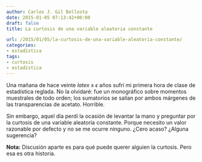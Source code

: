 ```yaml
---
author: Carlos J. Gil Bellosta
date: 2015-01-05 07:13:42+00:00
draft: false
title: La curtosis de una variable aleatoria constante

url: /2015/01/05/la-curtosis-de-una-variable-aleatoria-constante/
categories:
- estadística
tags:
- curtosis
- estadística
---
```


Una mañana de hace veinte $latex \pm \epsilon$ años sufrí mi primera hora de clase de estadística reglada. No la olvidaré: fue un monográfico sobre momentos muestrales de todo orden; los sumatorios se salían por ambos márgenes de las transparencias de acetato. Horrible.

Sin embargo, aquel día perdí la ocasión de levantar la mano y preguntar por la curtosis de una variable aleatoria constante. Porque necesito un valor razonable por defecto y no se me ocurre ninguno. ¿Cero acaso? ¿Alguna sugerencia?

**Nota:** Discusión aparte es para qué puede querer alguien la curtosis. Pero esa es otra historia.
